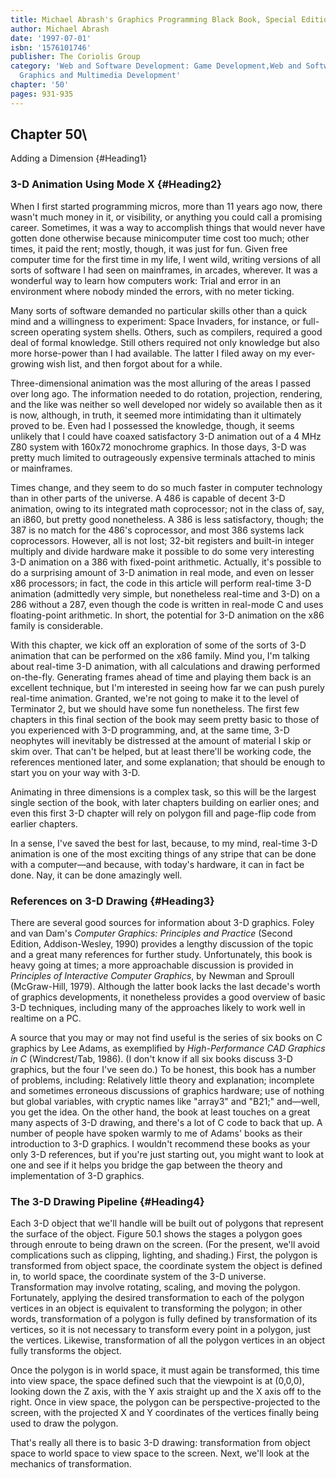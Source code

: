 ```yaml
---
title: Michael Abrash's Graphics Programming Black Book, Special Edition
author: Michael Abrash
date: '1997-07-01'
isbn: '1576101746'
publisher: The Coriolis Group
category: 'Web and Software Development: Game Development,Web and Software Development:
  Graphics and Multimedia Development'
chapter: '50'
pages: 931-935
---
```


## Chapter 50\
 Adding a Dimension {#Heading1}

### 3-D Animation Using Mode X {#Heading2}

When I first started programming micros, more than 11 years ago now,
there wasn't much money in it, or visibility, or anything you could call
a promising career. Sometimes, it was a way to accomplish things that
would never have gotten done otherwise because minicomputer time cost
too much; other times, it paid the rent; mostly, though, it was just for
fun. Given free computer time for the first time in my life, I went
wild, writing versions of all sorts of software I had seen on
mainframes, in arcades, wherever. It was a wonderful way to learn how
computers work: Trial and error in an environment where nobody minded
the errors, with no meter ticking.

Many sorts of software demanded no particular skills other than a quick
mind and a willingness to experiment: Space Invaders, for instance, or
full-screen operating system shells. Others, such as compilers, required
a good deal of formal knowledge. Still others required not only
knowledge but also more horse-power than I had available. The latter I
filed away on my ever-growing wish list, and then forgot about for a
while.

Three-dimensional animation was the most alluring of the areas I passed
over long ago. The information needed to do rotation, projection,
rendering, and the like was neither so well developed nor widely so
available then as it is now, although, in truth, it seemed more
intimidating than it ultimately proved to be. Even had I possessed the
knowledge, though, it seems unlikely that I could have coaxed
satisfactory 3-D animation out of a 4 MHz Z80 system with 160x72
monochrome graphics. In those days, 3-D was pretty much limited to
outrageously expensive terminals attached to minis or mainframes.

Times change, and they seem to do so much faster in computer technology
than in other parts of the universe. A 486 is capable of decent 3-D
animation, owing to its integrated math coprocessor; not in the class
of, say, an i860, but pretty good nonetheless. A 386 is less
satisfactory, though; the 387 is no match for the 486's coprocessor, and
most 386 systems lack coprocessors. However, all is not lost; 32-bit
registers and built-in integer multiply and divide hardware make it
possible to do some very interesting 3-D animation on a 386 with
fixed-point arithmetic. Actually, it's possible to do a surprising
amount of 3-D animation in real mode, and even on lesser x86 processors;
in fact, the code in this article will perform real-time 3-D animation
(admittedly very simple, but nonetheless real-time and 3-D) on a 286
without a 287, even though the code is written in real-mode C and uses
floating-point arithmetic. In short, the potential for 3-D animation on
the x86 family is considerable.

With this chapter, we kick off an exploration of some of the sorts of
3-D animation that can be performed on the x86 family. Mind you, I'm
talking about real-time 3-D animation, with all calculations and drawing
performed on-the-fly. Generating frames ahead of time and playing them
back is an excellent technique, but I'm interested in seeing how far we
can push purely real-time animation. Granted, we're not going to make it
to the level of Terminator 2, but we should have some fun nonetheless.
The first few chapters in this final section of the book may seem pretty
basic to those of you experienced with 3-D programming, and, at the same
time, 3-D neophytes will inevitably be distressed at the amount of
material I skip or skim over. That can't be helped, but at least
there'll be working code, the references mentioned later, and some
explanation; that should be enough to start you on your way with 3-D.

Animating in three dimensions is a complex task, so this will be the
largest single section of the book, with later chapters building on
earlier ones; and even this first 3-D chapter will rely on polygon fill
and page-flip code from earlier chapters.

In a sense, I've saved the best for last, because, to my mind, real-time
3-D animation is one of the most exciting things of any stripe that can
be done with a computer—and because, with today's hardware, it can in
fact be done. Nay, it can be done amazingly well.

### References on 3-D Drawing {#Heading3}

There are several good sources for information about 3-D graphics. Foley
and van Dam's *Computer Graphics: Principles and Practice* (Second
Edition, Addison-Wesley, 1990) provides a lengthy discussion of the
topic and a great many references for further study. Unfortunately, this
book is heavy going at times; a more approachable discussion is provided
in *Principles of Interactive Computer Graphics*, by Newman and Sproull
(McGraw-Hill, 1979). Although the latter book lacks the last decade's
worth of graphics developments, it nonetheless provides a good overview
of basic 3-D techniques, including many of the approaches likely to work
well in realtime on a PC.

A source that you may or may not find useful is the series of six books
on C graphics by Lee Adams, as exemplified by *High-Performance CAD
Graphics in C* (Windcrest/Tab, 1986). (I don't know if all six books
discuss 3-D graphics, but the four I've seen do.) To be honest, this
book has a number of problems, including: Relatively little theory and
explanation; incomplete and sometimes erroneous discussions of graphics
hardware; use of nothing but global variables, with cryptic names like
"array3" and "B21;" and—well, you get the idea. On the other hand, the
book at least touches on a great many aspects of 3-D drawing, and
there's a lot of C code to back that up. A number of people have spoken
warmly to me of Adams' books as their introduction to 3-D graphics. I
wouldn't recommend these books as your only 3-D references, but if
you're just starting out, you might want to look at one and see if it
helps you bridge the gap between the theory and implementation of 3-D
graphics.

### The 3-D Drawing Pipeline {#Heading4}

Each 3-D object that we'll handle will be built out of polygons that
represent the surface of the object. Figure 50.1 shows the stages a
polygon goes through enroute to being drawn on the screen. (For the
present, we'll avoid complications such as clipping, lighting, and
shading.) First, the polygon is transformed from object space, the
coordinate system the object is defined in, to world space, the
coordinate system of the 3-D universe. Transformation may involve
rotating, scaling, and moving the polygon. Fortunately, applying the
desired transformation to each of the polygon vertices in an object is
equivalent to transforming the polygon; in other words, transformation
of a polygon is fully defined by transformation of its vertices, so it
is not necessary to transform every point in a polygon, just the
vertices. Likewise, transformation of all the polygon vertices in an
object fully transforms the object.

Once the polygon is in world space, it must again be transformed, this
time into view space, the space defined such that the viewpoint is at
(0,0,0), looking down the Z axis, with the Y axis straight up and the X
axis off to the right. Once in view space, the polygon can be
perspective-projected to the screen, with the projected X and Y
coordinates of the vertices finally being used to draw the polygon.

That's really all there is to basic 3-D drawing: transformation from
object space to world space to view space to the screen. Next, we'll
look at the mechanics of transformation.
